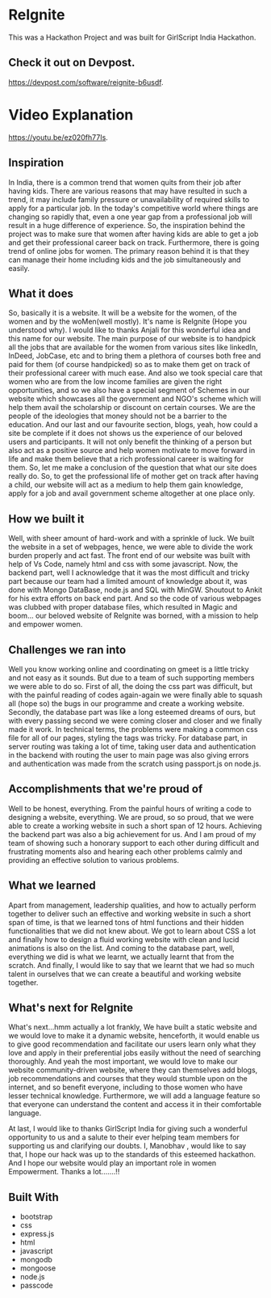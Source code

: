# ReIgnite
This was a Hackathon Project and was built for GirlScript India Hackathon.

## Check it out on Devpost.
https://devpost.com/software/reignite-b6usdf.

# Video Explanation
https://youtu.be/ez020fh77Is.

## Inspiration
In India, there is a common trend that women quits from their job after having kids. There are various reasons that may have resulted in such a trend, it may include family pressure or unavailability of required skills to apply for a particular job. In the today's competitive world where things are changing so rapidly that, even a one year gap from a professional job will result in a huge difference of experience. So, the inspiration behind the project was to make sure that women after having kids are able to get a job and get their professional career back on track. Furthermore, there is going trend of online jobs for women. The primary reason behind it is that they can manage their home including kids and the job simultaneously and easily.

## What it does
So, basically it is a website. It will be a website for the women, of the women and by the woMen(well mostly). It's name is ReIgnite (Hope you understood why). I would like to thanks Anjali for this wonderful idea and this name for our website. The main purpose of our website is to handpick all the jobs that are available for the women from various sites like linkedIn, InDeed, JobCase, etc and to bring them a plethora of courses both free and paid for them (of course handpicked) so as to make them get on track of their professional career with much ease. And also we took special care that women who are from the low income families are given the right opportunities, and so we also have a special segment of Schemes in our website which showcases all the government and NGO's scheme which will help them avail the scholarship or discount on certain courses. We are the people of the ideologies that money should not be a barrier to the education. And our last and our favourite section, blogs, yeah, how could a site be complete if it does not shows us the experience of our beloved users and participants. It will not only benefit the thinking of a person but also act as a positive source and help women motivate to move forward in life and make them believe that a rich professional career is waiting for them. So, let me make a conclusion of the question that what our site does really do. So, to get the professional life of mother get on track after having a child, our website will act as a medium to help them gain knowledge, apply for a job and avail government scheme altogether at one place only.

## How we built it
Well, with sheer amount of hard-work and with a sprinkle of luck. We built the website in a set of webpages, hence, we were able to divide the work burden properly and act fast. The front end of our website was built with help of Vs Code, namely html and css with some javascript. Now, the backend part, well I acknowledge that it was the most difficult and tricky part because our team had a limited amount of knowledge about it, was done with Mongo DataBase, node.js and SQL with MinGW. Shoutout to Ankit for his extra efforts on back end part. And so the code of various webpages was clubbed with proper database files, which resulted in Magic and boom... our beloved website of ReIgnite was borned, with a mission to help and empower women.

## Challenges we ran into
Well you know working online and coordinating on gmeet is a little tricky and not easy as it sounds. But due to a team of such supporting members we were able to do so. First of all, the doing the css part was difficult, but with the painful reading of codes again-again we were finally able to squash all (hope so) the bugs in our programme and create a working website. Secondly, the database part was like a long esteemed dreams of ours, but with every passing second we were coming closer and closer and we finally made it work. In technical terms, the problems were making a common css file for all of our pages, styling the tags was tricky. For database part, in server routing was taking a lot of time, taking user data and authentication in the backend with routing the user to main page was also giving errors and authentication was made from the scratch using passport.js on node.js.

## Accomplishments that we're proud of
Well to be honest, everything. From the painful hours of writing a code to designing a website, everything. We are proud, so so proud, that we were able to create a working website in such a short span of 12 hours. Achieving the backend part was also a big achievement for us. And I am proud of my team of showing such a honorary support to each other during difficult and frustrating moments also and hearing each other problems calmly and providing an effective solution to various problems.

## What we learned
Apart from management, leadership qualities, and how to actually perform together to deliver such an effective and working website in such a short span of time, is that we learned tons of html functions and their hidden functionalities that we did not knew about. We got to learn about CSS a lot and finally how to design a fluid working website with clean and lucid animations is also on the list. And coming to the database part, well, everything we did is what we learnt, we actually learnt that from the scratch. And finally, I would like to say that we learnt that we had so much talent in ourselves that we can create a beautiful and working website together.

## What's next for ReIgnite
What's next...hmm actually a lot frankly, We have built a static website and we would love to make it a dynamic website, henceforth, it would enable us to give good recommendation and facilitate our users learn only what they love and apply in their preferential jobs easily without the need of searching thoroughly. And yeah the most important, we would love to make our website community-driven website, where they can themselves add blogs, job recommendations and courses that they would stumble upon on the internet, and so benefit everyone, including to those women who have lesser technical knowledge. Furthermore, we will add a language feature so that everyone can understand the content and access it in their comfortable language.

At last, I would like to thanks GirlScript India for giving such a wonderful opportunity to us and a salute to their ever helping team members for supporting us and clarifying our doubts. I, Manobhav , would like to say that, I hope our hack was up to the standards of this esteemed hackathon. And I hope our website would play an important role in women Empowerment. Thanks a lot.......!!

## Built With
- bootstrap
- css
- express.js
- html
- javascript
- mongodb
- mongoose
- node.js
- passcode
